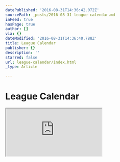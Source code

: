 ```yaml
---
datePublished: '2016-08-31T14:36:42.072Z'
sourcePath: _posts/2016-08-31-league-calendar.md
inFeed: true
hasPage: true
author: []
via: {}
dateModified: '2016-08-31T14:36:40.788Z'
title: League Calendar
publisher: {}
description: ''
starred: false
url: league-calendar/index.html
_type: Article

---
```

# League Calendar

<iframe src="https://the-grid.github.io/ed-userhtml/?g=eJxtj8EKwjAQRH-lLOixCdqKiFG8-w-SJmsSSLN1ExX9elsLnrzNDI9hZh-urHusMhsFvpQh74QwOmKymmtH5CLWhvpfJrDv0B4n_mFllqaV2mJDscWb57SS5NfbRSMd032o_zQtTXmrU48cjBZnypdTchgxQ5XLK6KCjtgi7yoJ1TPY4hVs5ag9BueLgs1kvqNnUMHos2GKMSSnIBEc9mK-dfgAXxNMrw" style=""></iframe>